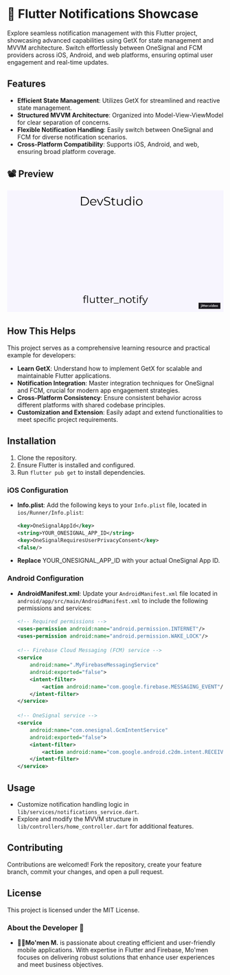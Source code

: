 # 🚀 Flutter Notifications Showcase

Explore seamless notification management with this Flutter project, showcasing advanced capabilities using GetX for state management and MVVM architecture. Switch effortlessly between OneSignal and FCM providers across iOS, Android, and web platforms, ensuring optimal user engagement and real-time updates.

## Features

- **Efficient State Management**: Utilizes GetX for streamlined and reactive state management.
- **Structured MVVM Architecture**: Organized into Model-View-ViewModel for clear separation of concerns.
- **Flexible Notification Handling**: Easily switch between OneSignal and FCM for diverse notification scenarios.
- **Cross-Platform Compatibility**: Supports iOS, Android, and web, ensuring broad platform coverage.

## 📽 Preview

![App Demo](preview/flutter_notify.gif)


## How This Helps

This project serves as a comprehensive learning resource and practical example for developers:
- **Learn GetX**: Understand how to implement GetX for scalable and maintainable Flutter applications.
- **Notification Integration**: Master integration techniques for OneSignal and FCM, crucial for modern app engagement strategies.
- **Cross-Platform Consistency**: Ensure consistent behavior across different platforms with shared codebase principles.
- **Customization and Extension**: Easily adapt and extend functionalities to meet specific project requirements.

## Installation

1. Clone the repository.
2. Ensure Flutter is installed and configured.
3. Run `flutter pub get` to install dependencies.

### iOS Configuration

- **Info.plist**:
  Add the following keys to your `Info.plist` file, located in `ios/Runner/Info.plist`:

  ```xml
  <key>OneSignalAppId</key>
  <string>YOUR_ONESIGNAL_APP_ID</string>
  <key>OneSignalRequiresUserPrivacyConsent</key>
  <false/>

- **Replace** YOUR_ONESIGNAL_APP_ID with your actual OneSignal App ID.

### Android Configuration

- **AndroidManifest.xml**:
    Update your `AndroidManifest.xml` file located in `android/app/src/main/AndroidManifest.xml` to include the following permissions and services:

    ```xml
    <!-- Required permissions -->
    <uses-permission android:name="android.permission.INTERNET"/>
    <uses-permission android:name="android.permission.WAKE_LOCK"/>

    <!-- Firebase Cloud Messaging (FCM) service -->
    <service
        android:name=".MyFirebaseMessagingService"
        android:exported="false">
        <intent-filter>
            <action android:name="com.google.firebase.MESSAGING_EVENT"/>
        </intent-filter>
    </service>

    <!-- OneSignal service -->
    <service
        android:name="com.onesignal.GcmIntentService"
        android:exported="false">
        <intent-filter>
            <action android:name="com.google.android.c2dm.intent.RECEIVE"/>
        </intent-filter>
    </service>

## Usage

- Customize notification handling logic in `lib/services/notifications_service.dart`.
- Explore and modify the MVVM structure in `lib/controllers/home_controller.dart` for additional features.

## Contributing

Contributions are welcomed! Fork the repository, create your feature branch, commit your changes, and open a pull request.

## License

This project is licensed under the MIT License.

### About the Developer 🌟

- **👨‍💻Mo'men M.** is passionate about creating efficient and user-friendly mobile applications. With expertise in Flutter and Firebase, Mo'men focuses on delivering robust solutions that enhance user experiences and meet business objectives.
